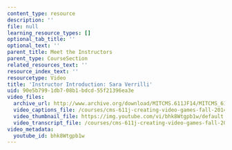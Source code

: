 ```yaml
---
content_type: resource
description: ''
file: null
learning_resource_types: []
optional_tab_title: ''
optional_text: ''
parent_title: Meet the Instructors
parent_type: CourseSection
related_resources_text: ''
resource_index_text: ''
resourcetype: Video
title: 'Instructor Introduction: Sara Verrilli'
uid: 90e5b799-1db7-08b1-bdcd-55f21396ea3e
video_files:
  archive_url: http://www.archive.org/download/MITCMS.611JF14/MITCMS_611JF14_Sara_Intro_300k.mp4
  video_captions_file: /courses/cms-611j-creating-video-games-fall-2014/29ffbd2d928a5816b84d6b90648746b2_bhk8Wtgpb1w.vtt
  video_thumbnail_file: https://img.youtube.com/vi/bhk8Wtgpb1w/default.jpg
  video_transcript_file: /courses/cms-611j-creating-video-games-fall-2014/19b8d22cf7bf8832864772266bc9a0fd_bhk8Wtgpb1w.pdf
video_metadata:
  youtube_id: bhk8Wtgpb1w
---
```

